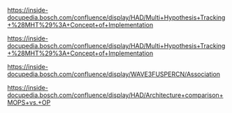 https://inside-docupedia.bosch.com/confluence/display/HAD/Multi+Hypothesis+Tracking+%28MHT%29%3A+Concept+of+Implementation


https://inside-docupedia.bosch.com/confluence/display/HAD/Multi+Hypothesis+Tracking+%28MHT%29%3A+Concept+of+Implementation

https://inside-docupedia.bosch.com/confluence/display/WAVE3FUSPERCN/Association

https://inside-docupedia.bosch.com/confluence/display/HAD/Architecture+comparison+MOPS+vs.+OP
